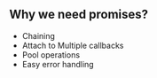 ##  Why we need promises?

* Chaining
* Attach to Multiple callbacks
* Pool operations
* Easy error handling
